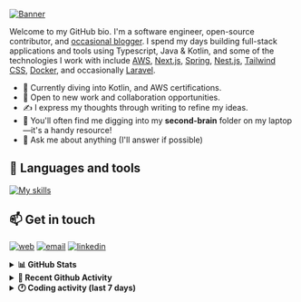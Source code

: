 [![Banner](https://raw.githubusercontent.com/wilfriedago/wilfriedago/main/assets/1.png)][website]

Welcome to my GitHub bio. I'm a software engineer, open-source contributor, and [occasional blogger][blog]. I spend my days building full-stack applications and tools using Typescript, Java & Kotlin, and some of the technologies I work with include [AWS](https://aws.amazon.com/fr/), [Next.js](https://nextjs.org/), [Spring](https://spring.io/), [Nest.js](https://nestjs.com/), [Tailwind CSS](https://github.com/tailwindlabs/tailwindcss), [Docker](https://www.docker.com/), and occasionally [Laravel](https://laravel.com/).

- 🔭 Currently diving into Kotlin, and AWS certifications.
- 👯 Open to new work and collaboration opportunities.
- ✍️ I express my thoughts through writing to refine my ideas.
- 🧠 You'll often find me digging into my **second-brain** folder on my laptop—it's a handy resource!
- 💬 Ask me about anything (I'll answer if possible)

## 🎨 Languages and tools

[![My skills](https://skillicons.dev/icons?i=typescript,js,nodejs,nest,java,kotlin,spring,python,fastapi,django,aws,docker,vscode,idea,tailwind&perline=15)](https://wilfriedago.dev/about#skills)

## 📫 Get in touch
[![web](https://img.shields.io/badge/WEBSITE-12100E?logo=google-earth&color=282A36)][website]
[![email](https://img.shields.io/badge/MAIL-12100E?logo=mailgun&color=282A36)][mail]
[![linkedin](https://img.shields.io/badge/LINKEDIN-12100E?logo=linkedin&color=282A36)][linkedin]


<details>
  <summary><b>📊 GitHub Stats</b></summary>
	<br/>
	<p align="left">
		<img width="49.5%" src="https://github-readme-stats.vercel.app/api?username=wilfriedago&show_icons=true&count_private=true&title_color=10b981&icon_color=10b981&theme=react&hide_border=true&rank_icon=github" />
		<img width="49.5%" src="https://streak-stats.demolab.com/?user=wilfriedago&hide_border=true&theme=react&ring=10b981&fire=fff&currStreakNum=fff&sideLabels=10b981&currStreakLabel=10b981&sideNums=fff" />
	</p>
</details>

<details>
  <summary><b>📅 Recent Github Activity</b></summary>
	<br>

<!--RECENT_ACTIVITY:last_update-->
Last Updated: Thursday, October 24th, 2024, 4:17:37 AM
<!--RECENT_ACTIVITY:last_update_end-->

<!--RECENT_ACTIVITY:start-->
1. ⭐ Starred [copleykj/fozziejs](https://github.com/copleykj/fozziejs)<br>
2. ⬆️ Pushed 14 commit(s) to [wilfriedago/noodle](https://github.com/wilfriedago/noodle)<br>
3. ⭐ Starred [nodejs/corepack](https://github.com/nodejs/corepack)<br>
4. ⭐ Starred [apache/incubator-kie-drools](https://github.com/apache/incubator-kie-drools)<br>
5. ⭐ Starred [kiegroup/drools](https://github.com/kiegroup/drools)<br>
<!--RECENT_ACTIVITY:end-->
</details>

<details>
  <summary><b>🕐 Coding activity (last 7 days)</b></summary>
	<br>

<!--START_SECTION:waka-->

```python
Total Time: 42 hrs 5 mins

TypeScript        16 hrs 10 mins  █████████▒░░░░░░░░░░░░░░░   37.70 %
Java              11 hrs 31 mins  ██████▓░░░░░░░░░░░░░░░░░░   26.86 %
Drools            6 hrs 5 mins    ███▓░░░░░░░░░░░░░░░░░░░░░   14.20 %
TeX               2 hrs 37 mins   █▓░░░░░░░░░░░░░░░░░░░░░░░   06.11 %
Other             49 mins         ▒░░░░░░░░░░░░░░░░░░░░░░░░   01.93 %
```

<!--END_SECTION:waka-->
</details>

[website]: https://wilfriedago.dev
[linkedin]: https://linkedin.com/in/wilfriedago
[blog]: https://wilfriedago.dev/blog
[mail]: mailto:me@wilfriedago.dev
